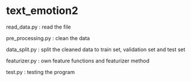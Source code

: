 # text_emotion2

read_data.py : read the file

pre_processing.py : clean the data

data_split.py : split the cleaned data to train set, validation set and test set

featurizer.py : own feature functions and featurizer method

test.py : testing the program
